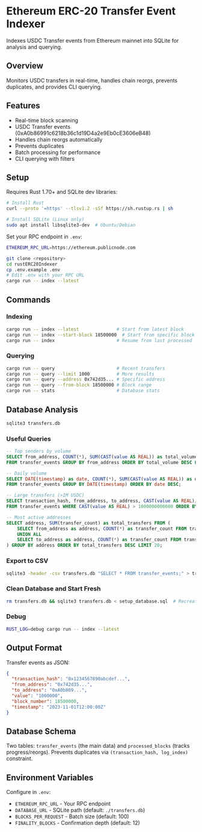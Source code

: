 # Ethereum ERC-20 Transfer Event Indexer

Indexes USDC Transfer events from Ethereum mainnet into SQLite for analysis and querying.

## Overview

Monitors USDC transfers in real-time, handles chain reorgs, prevents duplicates, and provides CLI querying.

## Features

- Real-time block scanning
- USDC Transfer events (0xA0b86991c6218b36c1d19D4a2e9Eb0cE3606eB48)
- Handles chain reorgs automatically
- Prevents duplicates
- Batch processing for performance
- CLI querying with filters

## Setup

Requires Rust 1.70+ and SQLite dev libraries:

```bash
# Install Rust
curl --proto '=https' --tlsv1.2 -sSf https://sh.rustup.rs | sh

# Install SQLite (Linux only)
sudo apt install libsqlite3-dev  # Ubuntu/Debian
```

Set your RPC endpoint in `.env`:

```bash
ETHEREUM_RPC_URL=https://ethereum.publicnode.com
```

```bash
git clone <repository>
cd rustERC20Indexer
cp .env.example .env
# Edit .env with your RPC URL
cargo run -- index --latest
```

## Commands

### Indexing

```bash
cargo run -- index --latest              # Start from latest block
cargo run -- index --start-block 18500000  # Start from specific block
cargo run -- index                       # Resume from last processed
```

### Querying

```bash
cargo run -- query                       # Recent transfers
cargo run -- query --limit 1000          # More results
cargo run -- query --address 0x742d35... # Specific address
cargo run -- query --from-block 18500000 # Block range
cargo run -- stats                       # Database stats
```

## Database Analysis

```bash
sqlite3 transfers.db
```

### Useful Queries

```sql
-- Top senders by volume
SELECT from_address, COUNT(*), SUM(CAST(value AS REAL)) as total_volume
FROM transfer_events GROUP BY from_address ORDER BY total_volume DESC LIMIT 10;

-- Daily volume
SELECT DATE(timestamp) as date, COUNT(*), SUM(CAST(value AS REAL)) as daily_volume
FROM transfer_events GROUP BY DATE(timestamp) ORDER BY date DESC;

-- Large transfers (>1M USDC)
SELECT transaction_hash, from_address, to_address, CAST(value AS REAL)/1000000 as usdc_amount
FROM transfer_events WHERE CAST(value AS REAL) > 1000000000000 ORDER BY CAST(value AS REAL) DESC;

-- Most active addresses
SELECT address, SUM(transfer_count) as total_transfers FROM (
    SELECT from_address as address, COUNT(*) as transfer_count FROM transfer_events GROUP BY from_address
    UNION ALL
    SELECT to_address as address, COUNT(*) as transfer_count FROM transfer_events GROUP BY to_address
) GROUP BY address ORDER BY total_transfers DESC LIMIT 20;
```

### Export to CSV

```bash
sqlite3 -header -csv transfers.db "SELECT * FROM transfer_events;" > transfers.csv
```

### Clean Database and Start Fresh

```bash
rm transfers.db && sqlite3 transfers.db < setup_database.sql  # Recreates database
```

### Debug

```bash
RUST_LOG=debug cargo run -- index --latest
```

## Output Format

Transfer events as JSON:

```json
{
  "transaction_hash": "0x1234567890abcdef...",
  "from_address": "0x742d35...",
  "to_address": "0xA0b869...",
  "value": "1000000",
  "block_number": 18500000,
  "timestamp": "2023-11-01T12:00:00Z"
}
```

## Database Schema

Two tables: `transfer_events` (the main data) and `processed_blocks` (tracks progress/reorgs).
Prevents duplicates via `(transaction_hash, log_index)` constraint.

## Environment Variables

Configure in `.env`:

- `ETHEREUM_RPC_URL` - Your RPC endpoint
- `DATABASE_URL` - SQLite path (default: `./transfers.db`)
- `BLOCKS_PER_REQUEST` - Batch size (default: 100)
- `FINALITY_BLOCKS` - Confirmation depth (default: 12)
